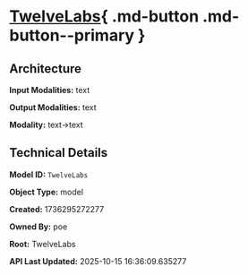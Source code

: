 # [TwelveLabs](https://poe.com/TwelveLabs){ .md-button .md-button--primary }

## Architecture

**Input Modalities:** text

**Output Modalities:** text

**Modality:** text->text


## Technical Details

**Model ID:** `TwelveLabs`

**Object Type:** model

**Created:** 1736295272277

**Owned By:** poe

**Root:** TwelveLabs

**API Last Updated:** 2025-10-15 16:36:09.635277
